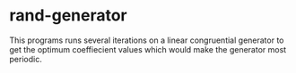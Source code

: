 # rand-generator
This programs runs several iterations on a linear congruential generator to get the optimum coeffiecient values which would make the generator most periodic.
